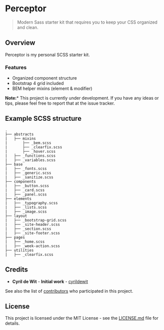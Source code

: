 # Perceptor

> Modern Sass starter kit that requires you to keep your CSS organized and clean.

## Overview

Perceptor is my personal SCSS starter kit.

### Features

* Organized component structure
* Bootstrap 4 grid included
* BEM helper mixins (element & modifier)

**Note:*** This project is currently under development. If you have any ideas or tips, please feel free to report that at the issue tracker.

## Example SCSS structure

```tree
.
├── abstracts
|   ├── mixins
|       ├── _bem.scss
|       ├── _clearfix.scss
|       ├── _hover.scss
|   ├── _functions.scss
|   ├── _variables.scss
├── base
|   ├── _fonts.scss
|   ├── _generic.scss
|   ├── _sanitize.scss
├── components
|   ├── _button.scss
|   ├── _card.scss
|   ├── _panel.scss
├── elements
|   ├── _typography.scss
|   ├── _lists.scss
|   ├── _image.scss
├── layout
|   ├── _bootstrap-grid.scss
|   ├── _site-header.scss
|   ├── _section.scss
|   ├── _site-footer.scss
├── pages
|   ├── _home.scss
|   ├── _week-action.scss
├── utilities
|   ├── _clearfix.scss
```

## Credits

* **Cyril de Wit** - __Initial work__ - [cyrildewit](https://github.com/cyrildewit)

See also the list of [contributors](https://github.com/cyrildewit/perceptor/graphs/contributors) who participated in this project.

## License

This project is licensed under the MIT License - see the [LICENSE.md](LICENSE.md) file for details.
